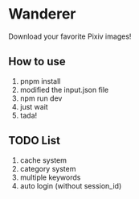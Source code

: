 # Wanderer

Download your favorite Pixiv images!  

## How to use

1. pnpm install
2. modified the input.json file  
3. npm run dev
4. just wait  
5. tada!

## TODO List
1. cache system  
2. category system  
3. multiple keywords  
4. auto login (without session_id)
